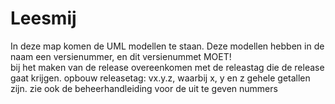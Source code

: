 # Leesmij

In deze map komen de UML modellen te staan.
Deze modellen hebben in de naam een versienummer, en dit versienummet MOET!  
bij het maken van de release overeenkomen met de releastag die de release gaat krijgen.
opbouw releasetag:
vx.y.z, waarbij x, y en z gehele getallen zijn. zie ook de beheerhandleiding voor de uit te geven nummers
